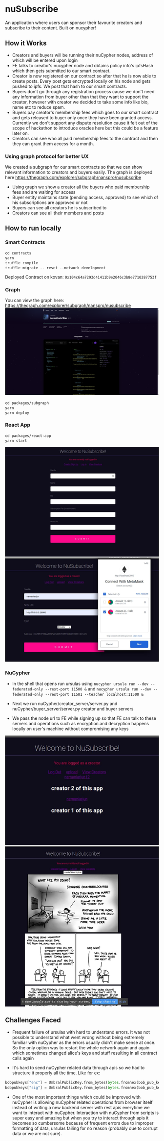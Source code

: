 # nuSubscribe
An application where users can sponsor their favourite creators and subscribe to their content. Built on nucypher! 

## How it Works
- Creators and buyers will be running their nuCypher nodes, address of which will be entered upon login
- FE talks to creator's nucypher node and obtains policy info's ipfsHash which then gets submitted to our smart contract.
- Creator is now registered on our contract so after that he is now able to create posts. Every post gets encrypted locally on his node and gets pushed to ipfs. We post that hash to our smart contracts.
- Buyers don't go through any registration process cause we don't need any information from buyer other than that they want to support the creator, however with creator we decided to take some info like bio, name etc to reduce spam.
- Buyers pay creator's membership fees which goes to our smart contract and gets released to buyer only once they have been granted access. Currently we don't support any dispute resolution cause it felt out of the scope of hackathon to introduce oracles here but this could be a feature later on.
- Creators can see who all paid membership fees to the contract and then they can grant them access for a month.

### Using graph protocol for better UX
We created a subgraph for our smart contracts so that we can show relevant information to creators and buyers easily. The graph is deployed here https://thegraph.com/explorer/subgraph/nanspro/nusubscribe
- Using graph we show a creator all the buyers who paid membership fees and are waiting for access
- Buyer entity maintains state (pending access, approved) to see which of his subscriptions are approved or not
- Buyers can see all creators he is subscribed to
- Creators can see all their members and posts

## How to run locally

### Smart Contracts
```
cd contracts
yarn
truffle compile
truffle migrate -- reset --network development
```

Deployed Contract on kovan: `0x104c64a7293d41411b9e2046c3b8e7710287753f`

### Graph
You can view the graph here: https://thegraph.com/explorer/subgraph/nanspro/nusubscribe
![Deployed Graph](./misc/graph.jpeg)

```
cd packages/subgraph
yarn
yarn deploy
```

### React App
```
cd packages/react-app
yarn start
```
![Sign up](./misc/signup.jpeg)
![Login](./misc/metamask.jpeg)


### NuCypher
- In the shell that opens run ursulas using `nucypher ursula run --dev --federated-only --rest-port 11500 &` and `nucypher ursula run --dev --federated-only --rest-port 11501 --teacher localhost:11500 &`

- Next we run nuCypher/creator_server/server.py and nuCypher/buyer_server/server.py creator and buyer servers

- We pass the node url to FE while signing up so that FE can talk to these servers and operations such as encryption and decryption happens locally on user's machine without compromising any keys

![See All Creators](./misc/allCreators.jpeg)
![Decrypted content](./misc/decr.jpeg)


## Challenges Faced
- Frequent failure of ursulas with hard to understand errors. It was not possible to understand what went wrong without being extremely familiar with nuCypher as the errors usually didn't make sense at once. So the only option was to restart the whole network again and again which sometimes changed alice's keys and stuff resulting in all contract calls again

- It's hard to send nuCypher related data through apis so we had to structure it properly all the time. Like for ex:
```python
bobpubkeys["enc"] = UmbralPublicKey.from_bytes(bytes.fromhex(bob_pub_keys["enc"]))
bobpubkeys["sig"] = UmbralPublicKey.from_bytes(bytes.fromhex(bob_pub_keys["sig"]))
```
- One of the most important things which could be improved with nuCypher is allowing nuCypher related operations from browser itself instead of writing a new backend server with rest apis everytime we want to interact with nuCypher. Interaction with nuCypher from scripts is super easy and amazing but when you try to interact through apis it becomes so cumbersome because of frequent errors due to improper formatting of data, ursulas failing for no reason (probably due to corrupt data or we are not sure).
